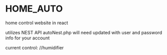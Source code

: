 # HOME_AUTO
home control website in react

utilizes NEST API
autoNest.php will need updated with user and password info for your account

current control:
  //humidifier

